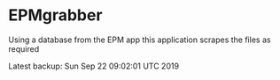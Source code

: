 # EPMgrabber
Using a database from the EPM app this application scrapes the files as required


Latest backup: Sun Sep 22 09:02:01 UTC 2019
